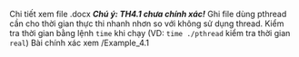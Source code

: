 Chi tiết xem file .docx
***Chú ý: TH4.1 chưa chính xác!*** 
Ghi file dùng pthread cần cho thời gian thực thi nhanh nhơn so với không sử dụng thread. Kiểm tra thời gian bằng lệnh `time` khi chạy (VD: `time ./pthread` kiểm tra thời gian `real`)
Bài chính xác xem /Example_4.1
